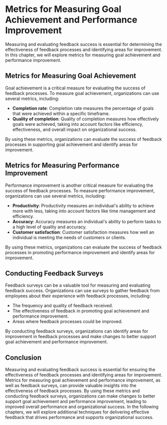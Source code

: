 Metrics for Measuring Goal Achievement and Performance Improvement
========================================================================================================================

Measuring and evaluating feedback success is essential for determining the effectiveness of feedback processes and identifying areas for improvement. In this chapter, we will explore metrics for measuring goal achievement and performance improvement.

Metrics for Measuring Goal Achievement
--------------------------------------

Goal achievement is a critical measure for evaluating the success of feedback processes. To measure goal achievement, organizations can use several metrics, including:

* **Completion rate**: Completion rate measures the percentage of goals that were achieved within a specific timeframe.
* **Quality of completion**: Quality of completion measures how effectively goals were achieved, taking into account factors like efficiency, effectiveness, and overall impact on organizational success.

By using these metrics, organizations can evaluate the success of feedback processes in supporting goal achievement and identify areas for improvement.

Metrics for Measuring Performance Improvement
---------------------------------------------

Performance improvement is another critical measure for evaluating the success of feedback processes. To measure performance improvement, organizations can use several metrics, including:

* **Productivity**: Productivity measures an individual's ability to achieve more with less, taking into account factors like time management and efficiency.
* **Accuracy**: Accuracy measures an individual's ability to perform tasks to a high level of quality and accuracy.
* **Customer satisfaction**: Customer satisfaction measures how well an individual is meeting the needs of customers or clients.

By using these metrics, organizations can evaluate the success of feedback processes in promoting performance improvement and identify areas for improvement.

Conducting Feedback Surveys
---------------------------

Feedback surveys can be a valuable tool for measuring and evaluating feedback success. Organizations can use surveys to gather feedback from employees about their experience with feedback processes, including:

* The frequency and quality of feedback received.
* The effectiveness of feedback in promoting goal achievement and performance improvement.
* Areas where feedback processes could be improved.

By conducting feedback surveys, organizations can identify areas for improvement in feedback processes and make changes to better support goal achievement and performance improvement.

Conclusion
----------

Measuring and evaluating feedback success is essential for ensuring the effectiveness of feedback processes and identifying areas for improvement. Metrics for measuring goal achievement and performance improvement, as well as feedback surveys, can provide valuable insights into the effectiveness of feedback processes. By using these metrics and conducting feedback surveys, organizations can make changes to better support goal achievement and performance improvement, leading to improved overall performance and organizational success. In the following chapters, we will explore additional techniques for delivering effective feedback that drives performance and supports organizational success.
